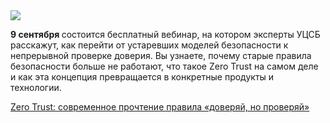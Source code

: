 <!--2025-08-29 11:51:14-->
<div class="yb">
  <div class="rss habr"><img src="https://habrastorage.org/getpro/habr/upload_files/b5b/bef/111/b5bbef111d7afabf1965d6504307a558.jpg" /><p><strong>9 сентября </strong>состоится бесплатный вебинар, на котором эксперты УЦСБ расскажут, как перейти от устаревших моделей безопасности к непрерывной проверке доверия. Вы узнаете, почему старые правила безопасности больше не работают, что такое Zero Trust на самом деле и как эта концепция превращается в конкретные продукты и технологии.</p> <a... <p class="titl"><a href="https://habr.com/ru/companies/ussc/news/942050/?utm_source=habrahabr&utm_medium=rss&utm_campaign=942050">Zero Trust: современное прочтение правила «доверяй, но проверяй»</a></p></div>
</div>
